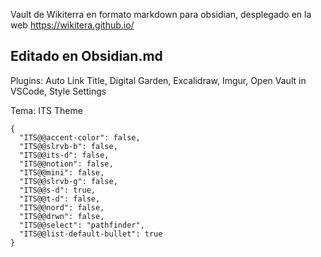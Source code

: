 <!-- README para repositorio de GitHub -->

Vault de Wikiterra en formato markdown para obsidian, desplegado en la web https://wikitera.github.io/

## Editado en Obsidian.md

Plugins: Auto Link Title, Digital Garden, Excalidraw, Imgur, Open Vault in VSCode, Style Settings

Tema: ITS Theme

```
{
  "ITS@@accent-color": false,
  "ITS@@slrvb-b": false,
  "ITS@@its-d": false,
  "ITS@@notion": false,
  "ITS@@mini": false,
  "ITS@@slrvb-g": false,
  "ITS@@s-d": true,
  "ITS@@t-d": false,
  "ITS@@nord": false,
  "ITS@@drwn": false,
  "ITS@@select": "pathfinder",
  "ITS@@list-default-bullet": true
}
```
